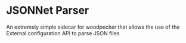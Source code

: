 # JSONNet Parser

An extremely simple sidecar for woodpecker that allows the use of the External configuration API to parse JSON files